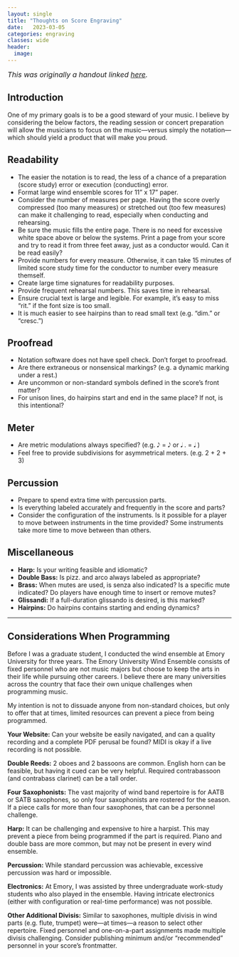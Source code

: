 ```yaml
---
layout: single
title: "Thoughts on Score Engraving"
date:   2023-03-05
categories: engraving
classes: wide
header:
  image:
---
```


<font size="3"> <i>This was originally a handout linked <a href="https://docs.google.com/document/d/1lnQJ01YNkYzIjj4ZuNKhiwddOONbJ8HBs4yPWMUtD20/edit?usp=sharing">here</a>.</i> </font>

## Introduction
One of my primary goals is to be a good steward of your music. I believe by considering the below factors, the reading session or concert preparation will allow the musicians to focus on the music—versus simply the notation—which should yield a product that will make you proud.

## Readability
- The easier the notation is to read, the less of a chance of a preparation (score study) error or execution (conducting) error.
- Format large wind ensemble scores for 11” x 17” paper.
- Consider the number of measures per page. Having the score overly compressed (too many measures) or stretched out (too few measures) can make it challenging to read, especially when conducting and rehearsing.
- Be sure the music fills the entire page. There is no need for excessive white space above or below the systems. Print a page from your score and try to read it from three feet away, just as a conductor would. Can it be read easily?
- Provide numbers for every measure. Otherwise, it can take 15 minutes of limited score study time for the conductor to number every measure themself.
- Create large time signatures for readability purposes.
- Provide frequent rehearsal numbers. This saves time in rehearsal.
- Ensure crucial text is large and legible. For example, it’s easy to miss “rit.” if the font size is too small.
- It is much easier to see hairpins than to read small text (e.g. “dim.” or “cresc.”)

## Proofread
- Notation software does not have spell check. Don’t forget to proofread.
- Are there extraneous or nonsensical markings? (e.g. a dynamic marking under a rest.)
- Are uncommon or non-standard symbols defined in the score’s front matter?
- For unison lines, do hairpins start and end in the same place? If not, is this intentional?

## Meter
- Are metric modulations always specified? (e.g. 𝅘𝅥𝅮 = 𝅘𝅥𝅮 or 𝅘𝅥 . = 𝅘𝅥 )
- Feel free to provide subdivisions for asymmetrical meters. (e.g. 2 + 2 + 3)

## Percussion
- Prepare to spend extra time with percussion parts.
- Is everything labeled accurately and frequently in the score and parts?
- Consider the configuration of the instruments. Is it possible for a player to move between instruments in the time provided? Some instruments take more time to move between than others.

## Miscellaneous

- **Harp:** Is your writing feasible and idiomatic?
- **Double Bass:** Is pizz. and arco always labeled as appropriate?
- **Brass:** When mutes are used, is senza also indicated? Is a specific mute indicated? Do players have enough time to insert or remove mutes?
- **Glissandi:** If a full-duration glissando is desired, is this marked?
- **Hairpins:** Do hairpins contains starting and ending dynamics?

---

## Considerations When Programming
Before I was a graduate student, I conducted the wind ensemble at Emory University for three years. The Emory University Wind Ensemble consists of fixed personnel who are not music majors but choose to keep the arts in their life while pursuing other careers. I believe there are many universities across the country that face their own unique challenges when programming music.

My intention is not to dissuade anyone from non-standard choices, but only to offer that at times, limited resources can prevent a piece from being programmed.

**Your Website:** Can your website be easily navigated, and can a quality recording and a complete PDF perusal be found? MIDI is okay if a live recording is not possible.

**Double Reeds:** 2 oboes and 2 bassoons are common. English horn can be feasible, but having it cued can be very helpful. Required contrabassoon (and contrabass clarinet) can be a tall order.

**Four Saxophonists:** The vast majority of wind band repertoire is for AATB or SATB saxophones, so only four saxophonists are rostered for the season. If a piece calls for more than four saxophones, that can be a personnel challenge.

**Harp:** It can be challenging and expensive to hire a harpist. This may prevent a piece from being programmed if the part is required. Piano and double bass are more common, but may not be present in every wind ensemble.

**Percussion:** While standard percussion was achievable, excessive percussion was hard or impossible.

**Electronics:** At Emory, I was assisted by three undergraduate work-study students who also played in the ensemble. Having intricate electronics (either with configuration or real-time performance) was not possible.

**Other Additional Divisis:** Similar to saxophones, multiple divisis in wind parts (e.g. flute, trumpet) were—at times—a reason to select other repertoire. Fixed personnel and one-on-a-part assignments made multiple divisis challenging. Consider publishing minimum and/or “recommended” personnel in your score’s frontmatter.
